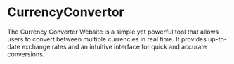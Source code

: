 # CurrencyConvertor
The Currency Converter Website is a simple yet powerful tool that allows users to convert between multiple currencies in real time. It provides up-to-date exchange rates and an intuitive interface for quick and accurate conversions.
